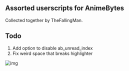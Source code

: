 ## Assorted userscripts for AnimeBytes

Collected together by TheFallingMan.

## Todo

1. Add option to disable ab_unread_index
2. Fix weird space that breaks highlighter

![img](https://i.imgur.com/aBxHCbW.png)